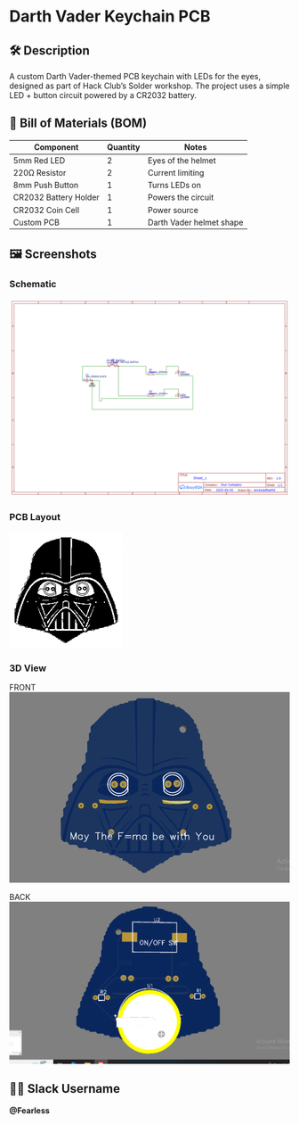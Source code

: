 # Darth Vader Keychain PCB

## 🛠 Description
A custom Darth Vader-themed PCB keychain with LEDs for the eyes, designed as part of Hack Club’s Solder workshop. The project uses a simple LED + button circuit powered by a CR2032 battery.

## 🧾 Bill of Materials (BOM)
| Component         | Quantity | Notes                        |
|------------------|----------|------------------------------|
| 5mm Red LED       | 2        | Eyes of the helmet           |
| 220Ω Resistor     | 2        | Current limiting             |
| 8mm Push Button   | 1        | Turns LEDs on                |
| CR2032 Battery Holder | 1     | Powers the circuit           |
| CR2032 Coin Cell  | 1        | Power source                 |
| Custom PCB        | 1        | Darth Vader helmet shape     |

## 🖼 Screenshots
### Schematic
![schematic](image.png)

### PCB Layout
![PCB LAYOUT](images/PCB_Vader_Keychain_PCB_2025-06-08.png)

### 3D View
FRONT
![FRONT VIEW](image-1.png)

BACK
![BACk VIEW](image-2.png)

## 🧑‍💻 Slack Username
**@Fearless**
